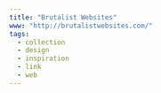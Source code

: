 ```yaml
---
title: "Brutalist Websites"
www: "http://brutalistwebsites.com/"
tags:
  - collection
  - design
  - inspiration
  - link
  - web
---
```

